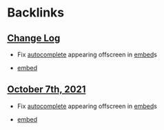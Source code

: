 
# Backlinks
## [Change Log](<Change Log.md>)
- Fix [autocomplete](<autocomplete.md>) appearing offscreen in [embed](<embed.md>)s

- [embed](<embed.md>)

## [October 7th, 2021](<October 7th, 2021.md>)
- Fix [autocomplete](<autocomplete.md>) appearing offscreen in [embed](<embed.md>)s

- [embed](<embed.md>)

